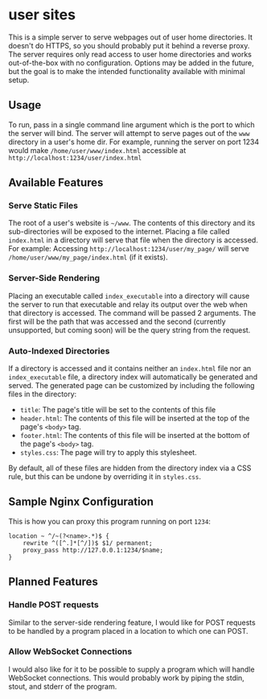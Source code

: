 # user sites

This is a simple server to serve webpages out of user home directories. It doesn't
do HTTPS, so you should probably put it behind a reverse proxy. The server requires
only read access to user home directories and works out-of-the-box with no configuration.
Options may be added in the future, but the goal is to make the intended functionality
available with minimal setup.

## Usage
To run, pass in a single command line argument which is the port to which the server
will bind. The server will attempt to serve pages out of the ``www`` directory
in a user's home dir. For example, running the server on port 1234 would make
``/home/user/www/index.html`` accessible at ``http://localhost:1234/user/index.html``

## Available Features

### Serve Static Files
The root of a user's website is ``~/www``. The contents of this directory and its
sub-directories will be exposed to the internet. Placing a file called ``index.html``
in a directory will serve that file when the directory is accessed. For example:
Accessing ``http://localhost:1234/user/my_page/`` will serve
``/home/user/www/my_page/index.html`` (if it exists).

### Server-Side Rendering
Placing an executable called ``index_executable`` into a directory will cause the
server to run that executable and relay its output over the web when that directory
is accessed. The command will be passed 2 arguments. The first will be the path
that was accessed and the second (currently unsupported, but coming soon) will
be the query string from the request.

### Auto-Indexed Directories
If a directory is accessed and it contains neither an ``index.html`` file nor an
``index_executable`` file, a directory index will automatically be generated and
served. The generated page can be customized by including the following files in
the directory:

- ``title``: The page's title will be set to the contents of this file
- ``header.html``: The contents of this file will be inserted at the top of the
    page's ``<body>`` tag.
- ``footer.html``: The contents of this file will be inserted at the bottom of
    the page's ``<body>`` tag.
- ``styles.css``: The page will try to apply this stylesheet.

By default, all of these files are hidden from the directory index via a CSS rule,
but this can be undone by overriding it in ``styles.css``.

## Sample Nginx Configuration
This is how you can proxy this program running on port ``1234``:
```nginx
location ~ ^/~(?<name>.*)$ {
    rewrite ^([^.]*[^/])$ $1/ permanent;
    proxy_pass http://127.0.0.1:1234/$name;
}
```

## Planned Features

### Handle POST requests
Similar to the server-side rendering feature, I would like for POST requests
to be handled by a program placed in a location to which one can POST.

### Allow WebSocket Connections
I would also like for it to be possible to supply a program which will handle
WebSocket connections. This would probably work by piping the stdin, stout, and
stderr of the program.
